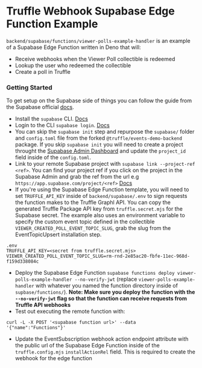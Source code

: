 # Truffle Webhook Supabase Edge Function Example

`backend/supabase/functions/viewer-polls-example-handler` is an example of a Supabase Edge Function written in Deno that will:
* Receive webhooks when the Viewer Poll collectible is redeemed
* Lookup the user who redeemed the collectible
* Create a poll in Truffle

### Getting Started
To get setup on the Supabase side of things you can follow the guide from the Supabase official [docs](https://supabase.com/docs/guides/functions#creating-a-function).

* Install the `supabase` CLI. [Docs](https://supabase.com/docs/reference/cli/installing-and-updating)
* Login to the CLI `supabase login`. [Docs](https://supabase.com/docs/reference/cli/supabase-login)
* You can skip the `supabase init` step and repurpose the `supabase/` folder and `config.toml` file from the forked `@truffle/events-demo-backend` package. If you skip `supabase init` you will need to create a project throught the [Supabase Admin Dashboard](https://app.supabase.com/) and update the `project_id` field inside of the `config.toml`.
* Link to your remote Supabase project with `supabase link --project-ref <ref>`. You can find your project ref if you click on the project in the Supabase Admin and grab the ref from the url e.g `https://app.supabase.com/project/<ref>` [Docs](https://supabase.com/docs/reference/cli/supabase-link) 
* If you're using the Supabase Edge Function template, you will need to set `TRUFFLE_API_KEY` inside of `backend/supabase/.env` to sign requests the function makes to the Truffle Graphl API. You can copy the generated Truffle Package API key from `truffle.secret.mjs` for the Supabase secret. The example also uses an environment variable to specify the custom event topic defined in the collectible `VIEWER_CREATED_POLL_EVENT_TOPIC_SLUG`, grab the slug from the EventTopicUpsert installation step.
```shell
.env
TRUFFLE_API_KEY=<secret from truffle.secret.mjs>
VIEWER_CREATED_POLL_EVENT_TOPIC_SLUG=rm-rnd-2e85ac20-fbfe-11ec-968d-f159d338084c
```
* Deploy the Supabase Edge Function `supabase functions deploy viewer-polls-example-handler --no-verify-jwt` (replace `viewer-polls-example-handler` with whatever you named the function directory inside of `supbase/functions/`). **Note: Make sure you deploy the function with the `--no-verify-jwt` flag so that the function can receive requests from Truffle API webhooks**
* Test out executing the remote function with:
```shell
curl -L -X POST '<supabase function url>' --data '{"name":"Functions"}'
```
* Update the EventSubscription webhook action endpoint attribute with the public url of the Supabase Edge Function inside of the `truffle.config.mjs` `installActionRel` field. This is required to create the webhook for the edge function